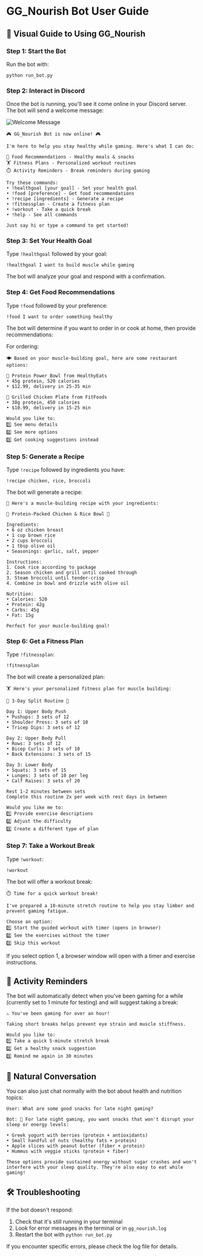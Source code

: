 # GG_Nourish Bot User Guide

## 📱 Visual Guide to Using GG_Nourish

### Step 1: Start the Bot
Run the bot with:
```
python run_bot.py
```

### Step 2: Interact in Discord
Once the bot is running, you'll see it come online in your Discord server. The bot will send a welcome message:

![Welcome Message](https://i.imgur.com/placeholder.png)
```
🎮 GG_Nourish Bot is now online! 🎮

I'm here to help you stay healthy while gaming. Here's what I can do:

🍔 Food Recommendations - Healthy meals & snacks
🏋️ Fitness Plans - Personalized workout routines
⏱️ Activity Reminders - Break reminders during gaming

Try these commands:
• !healthgoal [your goal] - Set your health goal
• !food [preference] - Get food recommendations
• !recipe [ingredients] - Generate a recipe
• !fitnessplan - Create a fitness plan
• !workout - Take a quick break
• !help - See all commands

Just say hi or type a command to get started!
```

### Step 3: Set Your Health Goal
Type `!healthgoal` followed by your goal:
```
!healthgoal I want to build muscle while gaming
```

The bot will analyze your goal and respond with a confirmation.

### Step 4: Get Food Recommendations
Type `!food` followed by your preference:
```
!food I want to order something healthy
```

The bot will determine if you want to order in or cook at home, then provide recommendations:

For ordering:
```
🍽️ Based on your muscle-building goal, here are some restaurant options:

🥩 Protein Power Bowl from HealthyEats
• 45g protein, 520 calories
• $12.99, delivery in 25-35 min

🍗 Grilled Chicken Plate from FitFoods
• 38g protein, 450 calories
• $10.99, delivery in 15-25 min

Would you like to:
1️⃣ See menu details
2️⃣ See more options
3️⃣ Get cooking suggestions instead
```

### Step 5: Generate a Recipe
Type `!recipe` followed by ingredients you have:
```
!recipe chicken, rice, broccoli
```

The bot will generate a recipe:
```
🍳 Here's a muscle-building recipe with your ingredients:

🔹 Protein-Packed Chicken & Rice Bowl 🔹

Ingredients:
• 6 oz chicken breast
• 1 cup brown rice
• 2 cups broccoli
• 1 tbsp olive oil
• Seasonings: garlic, salt, pepper

Instructions:
1. Cook rice according to package
2. Season chicken and grill until cooked through
3. Steam broccoli until tender-crisp
4. Combine in bowl and drizzle with olive oil

Nutrition:
• Calories: 520
• Protein: 42g
• Carbs: 45g
• Fat: 15g

Perfect for your muscle-building goal!
```

### Step 6: Get a Fitness Plan
Type `!fitnessplan`:
```
!fitnessplan
```

The bot will create a personalized plan:
```
🏋️ Here's your personalized fitness plan for muscle building:

🔹 3-Day Split Routine 🔹

Day 1: Upper Body Push
• Pushups: 3 sets of 12
• Shoulder Press: 3 sets of 10
• Tricep Dips: 3 sets of 12

Day 2: Upper Body Pull
• Rows: 3 sets of 12
• Bicep Curls: 3 sets of 10
• Back Extensions: 3 sets of 15

Day 3: Lower Body
• Squats: 3 sets of 15
• Lunges: 3 sets of 10 per leg
• Calf Raises: 3 sets of 20

Rest 1-2 minutes between sets
Complete this routine 2x per week with rest days in between

Would you like me to:
1️⃣ Provide exercise descriptions
2️⃣ Adjust the difficulty
3️⃣ Create a different type of plan
```

### Step 7: Take a Workout Break
Type `!workout`:
```
!workout
```

The bot will offer a workout break:
```
⏱️ Time for a quick workout break!

I've prepared a 10-minute stretch routine to help you stay limber and prevent gaming fatigue.

Choose an option:
1️⃣ Start the guided workout with timer (opens in browser)
2️⃣ See the exercises without the timer
3️⃣ Skip this workout
```

If you select option 1, a browser window will open with a timer and exercise instructions.

## 🔄 Activity Reminders

The bot will automatically detect when you've been gaming for a while (currently set to 1 minute for testing) and will suggest taking a break:

```
⚠️ You've been gaming for over an hour!

Taking short breaks helps prevent eye strain and muscle stiffness.

Would you like to:
1️⃣ Take a quick 5-minute stretch break
2️⃣ Get a healthy snack suggestion
3️⃣ Remind me again in 30 minutes
```

## 💬 Natural Conversation

You can also just chat normally with the bot about health and nutrition topics:

```
User: What are some good snacks for late night gaming?

Bot: 🌙 For late night gaming, you want snacks that won't disrupt your sleep or energy levels:

• Greek yogurt with berries (protein + antioxidants)
• Small handful of nuts (healthy fats + protein)
• Apple slices with peanut butter (fiber + protein)
• Hummus with veggie sticks (protein + fiber)

These options provide sustained energy without sugar crashes and won't interfere with your sleep quality. They're also easy to eat while gaming!
```

## 🛠️ Troubleshooting

If the bot doesn't respond:
1. Check that it's still running in your terminal
2. Look for error messages in the terminal or in `gg_nourish.log`
3. Restart the bot with `python run_bot.py`

If you encounter specific errors, please check the log file for details.
